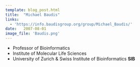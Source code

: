 ```yaml
---
template: blog_post.html
title:  "Michael Baudis"
links:
  - 'https://info.baudisgroup.org/group/Michael_Baudis/'
date:   2007-08-01
image_file: 'Baudis.png'
---
```


- Professor of Bioinformatics
- Institute of Molecular Life Sciences
- University of Zurich & Swiss Institute of Bioinformatics **SIB**

<!--more-->

